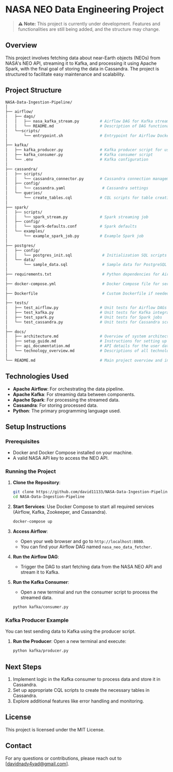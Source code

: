 # NASA NEO Data Engineering Project

> **⚠️ Note:** This project is currently under development. Features and functionalities are still being added, and the structure may change.

## Overview

This project involves fetching data about near-Earth objects (NEOs) from NASA's NEO API, streaming it to Kafka, and processing it using Apache Spark, with the final goal of storing the data in Cassandra. The project is structured to facilitate easy maintenance and scalability.

## Project Structure
```graphql
NASA-Data-Ingestion-Pipeline/
│
├── airflow/
│   ├── dags/
│   │   ├── nasa_kafka_stream.py         # Airflow DAG for Kafka streaming
│   │   └── README.md                    # Description of DAG functionality
│   └──scripts/
│       └── entrypoint.sh                # Entrypoint for Airflow Docker container 
│
├── kafka/
│   ├── kafka_producer.py                # Kafka producer script for user data     
│   ├── kafka_consumer.py                # Kafka consumer script          
│   └── .env                             # Kafka configuration
│
├── cassandra/
│   ├── scripts/
│   │   └── cassandra_connector.py       # Cassandra connection management
│   ├── config/
│   │   └── cassandra.yaml                # Cassandra settings
│   └── queries/
│       └── create_tables.cql            # CQL scripts for table creation
│
├── spark/
│   ├── scripts/
│   │   └── spark_stream.py              # Spark streaming job
│   ├── config/
│   │   └── spark-defaults.conf          # Spark defaults
│   └── examples/
│       └── example_spark_job.py         # Example Spark job
│
├── postgres/
│   ├── config/
│   │   └── postgres_init.sql             # Initialization SQL scripts
│   └── data/
│       └── sample_data.sql               # Sample data for PostgreSQL
│
├── requirements.txt                      # Python dependencies for Airflow
│
├── docker-compose.yml                    # Docker Compose file for services
│
├── Dockerfile                            # Custom Dockerfile if needed
│
├── tests/
│   ├── test_airflow.py                  # Unit tests for Airflow DAGs
│   ├── test_kafka.py                    # Unit tests for Kafka integration
│   ├── test_spark.py                    # Unit tests for Spark jobs
│   └── test_cassandra.py                # Unit tests for Cassandra scripts
│
├── docs/
│   ├── architecture.md                  # Overview of system architecture
│   ├── setup_guide.md                   # Instructions for setting up the project
│   ├── api_documentation.md             # API details for the user data endpoint
│   └── technology_overview.md           # Descriptions of all technologies used
│
└── README.md                            # Main project overview and instructions

```

## Technologies Used

- **Apache Airflow**: For orchestrating the data pipeline.
- **Apache Kafka**: For streaming data between components.
- **Apache Spark**: For processing the streamed data.
- **Cassandra**: For storing processed data.
- **Python**: The primary programming language used.

## Setup Instructions

### Prerequisites

- Docker and Docker Compose installed on your machine.
- A valid NASA API key to access the NEO API.

### Running the Project

1. **Clone the Repository**:
   ```bash
   git clone https://github.com/david11133/NASA-Data-Ingestion-Pipeline
   cd NASA-Data-Ingestion-Pipeline
   ```

2. **Start Services**:
   Use Docker Compose to start all required services (Airflow, Kafka, Zookeeper, and Cassandra).
   ```bash
   docker-compose up
   ```

3. **Access Airflow**:
   - Open your web browser and go to `http://localhost:8080`.
   - You can find your Airflow DAG named `nasa_neo_data_fetcher`.

4. **Run the Airflow DAG**:
   - Trigger the DAG to start fetching data from the NASA NEO API and stream it to Kafka.

5. **Run the Kafka Consumer**:
   - Open a new terminal and run the consumer script to process the streamed data.
   ```bash
   python kafka/consumer.py
   ```

### Kafka Producer Example

You can test sending data to Kafka using the producer script.

1. **Run the Producer**:
   Open a new terminal and execute:
   ```bash
   python kafka/producer.py
   ```

## Next Steps

1. Implement logic in the Kafka consumer to process data and store it in Cassandra.
2. Set up appropriate CQL scripts to create the necessary tables in Cassandra.
3. Explore additional features like error handling and monitoring.

## License

This project is licensed under the MIT License.

## Contact

For any questions or contributions, please reach out to [davidnady4yad@gmail.com].